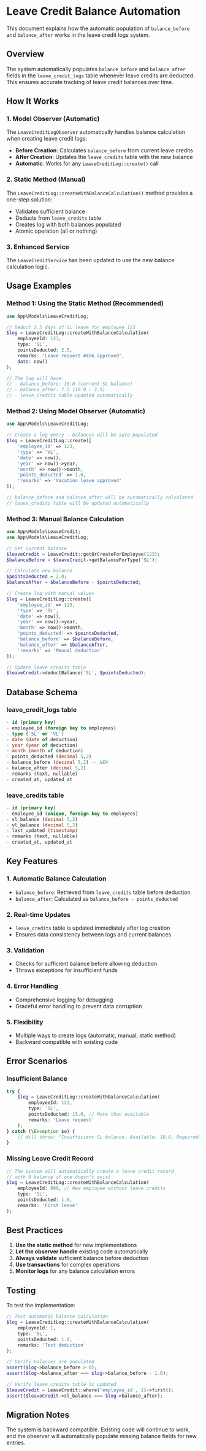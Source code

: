 # Leave Credit Balance Automation

This document explains how the automatic population of `balance_before` and `balance_after` works in the leave credit logs system.

## Overview

The system automatically populates `balance_before` and `balance_after` fields in the `leave_credit_logs` table whenever leave credits are deducted. This ensures accurate tracking of leave credit balances over time.

## How It Works

### 1. Model Observer (Automatic)
The `LeaveCreditLogObserver` automatically handles balance calculation when creating leave credit logs:

- **Before Creation**: Calculates `balance_before` from current leave credits
- **After Creation**: Updates the `leave_credits` table with the new balance
- **Automatic**: Works for any `LeaveCreditLog::create()` call

### 2. Static Method (Manual)
The `LeaveCreditLog::createWithBalanceCalculation()` method provides a one-step solution:

- Validates sufficient balance
- Deducts from `leave_credits` table
- Creates log with both balances populated
- Atomic operation (all or nothing)

### 3. Enhanced Service
The `LeaveCreditService` has been updated to use the new balance calculation logic.

## Usage Examples

### Method 1: Using the Static Method (Recommended)

```php
use App\Models\LeaveCreditLog;

// Deduct 2.5 days of SL leave for employee 123
$log = LeaveCreditLog::createWithBalanceCalculation(
    employeeId: 123,
    type: 'SL',
    pointsDeducted: 2.5,
    remarks: 'Leave request #456 approved',
    date: now()
);

// The log will have:
// - balance_before: 10.0 (current SL balance)
// - balance_after: 7.5 (10.0 - 2.5)
// - leave_credits table updated automatically
```

### Method 2: Using Model Observer (Automatic)

```php
use App\Models\LeaveCreditLog;

// Create a log entry - balances will be auto-populated
$log = LeaveCreditLog::create([
    'employee_id' => 123,
    'type' => 'VL',
    'date' => now(),
    'year' => now()->year,
    'month' => now()->month,
    'points_deducted' => 1.0,
    'remarks' => 'Vacation leave approved'
]);

// balance_before and balance_after will be automatically calculated
// leave_credits table will be updated automatically
```

### Method 3: Manual Balance Calculation

```php
use App\Models\LeaveCredit;
use App\Models\LeaveCreditLog;

// Get current balance
$leaveCredit = LeaveCredit::getOrCreateForEmployee(123);
$balanceBefore = $leaveCredit->getBalanceForType('SL');

// Calculate new balance
$pointsDeducted = 2.0;
$balanceAfter = $balanceBefore - $pointsDeducted;

// Create log with manual values
$log = LeaveCreditLog::create([
    'employee_id' => 123,
    'type' => 'SL',
    'date' => now(),
    'year' => now()->year,
    'month' => now()->month,
    'points_deducted' => $pointsDeducted,
    'balance_before' => $balanceBefore,
    'balance_after' => $balanceAfter,
    'remarks' => 'Manual deduction'
]);

// Update leave credits table
$leaveCredit->deductBalance('SL', $pointsDeducted);
```

## Database Schema

### leave_credit_logs table
```sql
- id (primary key)
- employee_id (foreign key to employees)
- type ('SL' or 'VL')
- date (date of deduction)
- year (year of deduction)
- month (month of deduction)
- points_deducted (decimal 5,2)
- balance_before (decimal 5,2) -- NEW
- balance_after (decimal 5,2)
- remarks (text, nullable)
- created_at, updated_at
```

### leave_credits table
```sql
- id (primary key)
- employee_id (unique, foreign key to employees)
- sl_balance (decimal 5,2)
- vl_balance (decimal 5,2)
- last_updated (timestamp)
- remarks (text, nullable)
- created_at, updated_at
```

## Key Features

### 1. Automatic Balance Calculation
- `balance_before`: Retrieved from `leave_credits` table before deduction
- `balance_after`: Calculated as `balance_before - points_deducted`

### 2. Real-time Updates
- `leave_credits` table is updated immediately after log creation
- Ensures data consistency between logs and current balances

### 3. Validation
- Checks for sufficient balance before allowing deduction
- Throws exceptions for insufficient funds

### 4. Error Handling
- Comprehensive logging for debugging
- Graceful error handling to prevent data corruption

### 5. Flexibility
- Multiple ways to create logs (automatic, manual, static method)
- Backward compatible with existing code

## Error Scenarios

### Insufficient Balance
```php
try {
    $log = LeaveCreditLog::createWithBalanceCalculation(
        employeeId: 123,
        type: 'SL',
        pointsDeducted: 15.0, // More than available
        remarks: 'Leave request'
    );
} catch (\Exception $e) {
    // Will throw: "Insufficient SL balance. Available: 10.0, Required: 15.0"
}
```

### Missing Leave Credit Record
```php
// The system will automatically create a leave credit record
// with 0 balance if one doesn't exist
$log = LeaveCreditLog::createWithBalanceCalculation(
    employeeId: 999, // New employee without leave credits
    type: 'SL',
    pointsDeducted: 1.0,
    remarks: 'First leave'
);
```

## Best Practices

1. **Use the static method** for new implementations
2. **Let the observer handle** existing code automatically
3. **Always validate** sufficient balance before deduction
4. **Use transactions** for complex operations
5. **Monitor logs** for any balance calculation errors

## Testing

To test the implementation:

```php
// Test automatic balance calculation
$log = LeaveCreditLog::createWithBalanceCalculation(
    employeeId: 1,
    type: 'SL',
    pointsDeducted: 1.0,
    remarks: 'Test deduction'
);

// Verify balances are populated
assert($log->balance_before > 0);
assert($log->balance_after === $log->balance_before - 1.0);

// Verify leave_credits table is updated
$leaveCredit = LeaveCredit::where('employee_id', 1)->first();
assert($leaveCredit->sl_balance === $log->balance_after);
```

## Migration Notes

The system is backward compatible. Existing code will continue to work, and the observer will automatically populate missing balance fields for new entries.





